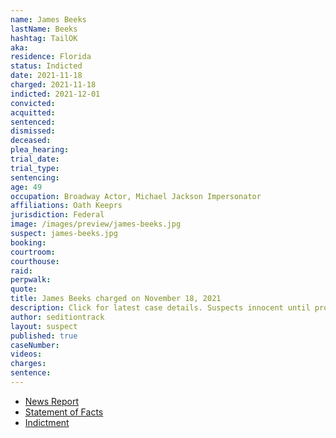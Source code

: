 ```yaml
---
name: James Beeks
lastName: Beeks
hashtag: TailOK
aka:
residence: Florida
status: Indicted
date: 2021-11-18
charged: 2021-11-18
indicted: 2021-12-01
convicted:
acquitted:
sentenced:
dismissed:
deceased:
plea_hearing:
trial_date:
trial_type:
sentencing:
age: 49
occupation: Broadway Actor, Michael Jackson Impersonator
affiliations: Oath Keeprs
jurisdiction: Federal
image: /images/preview/james-beeks.jpg
suspect: james-beeks.jpg
booking:
courtroom:
courthouse:
raid:
perpwalk:
quote:
title: James Beeks charged on November 18, 2021
description: Click for latest case details. Suspects innocent until proven guilty.
author: seditiontrack
layout: suspect
published: true
caseNumber: 
videos:
charges:
sentence:
---
```

- [News Report](https://www.wpsdlocal6.com/news/florida-man-playing-judas-in-jesus-christ-superstar-accused-in-jan-6-capitol-riot/article_031a5be2-4e45-11ec-b6e1-abd1cda0b6e9.html)
- [Statement of Facts](https://www.justice.gov/usao-dc/case-multi-defendant/file/1471116/download)
- [Indictment](https://www.justice.gov/usao-dc/case-multi-defendant/file/1515146/download)
